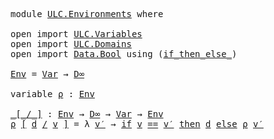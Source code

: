 <pre class="Agda">
<a id="14" class="Keyword">module</a> <a id="21" href="ULC.Environments.html" class="Module">ULC.Environments</a> <a id="38" class="Keyword">where</a>

<a id="45" class="Keyword">open</a> <a id="50" class="Keyword">import</a> <a id="57" href="ULC.Variables.html" class="Module">ULC.Variables</a>
<a id="71" class="Keyword">open</a> <a id="76" class="Keyword">import</a> <a id="83" href="ULC.Domains.html" class="Module">ULC.Domains</a>
<a id="95" class="Keyword">open</a> <a id="100" class="Keyword">import</a> <a id="107" href="Data.Bool.html" class="Module">Data.Bool</a> <a id="117" class="Keyword">using</a> <a id="123" class="Symbol">(</a><a id="124" href="Data.Bool.Base.html#1505" class="Function Operator">if_then_else_</a><a id="137" class="Symbol">)</a>

<a id="Env"></a><a id="140" href="ULC.Environments.html#140" class="Function">Env</a> <a id="144" class="Symbol">=</a> <a id="146" href="ULC.Variables.html#123" class="Datatype">Var</a> <a id="150" class="Symbol">→</a> <a id="152" href="ULC.Domains.html#167" class="Postulate">D∞</a>

<a id="156" class="Keyword">variable</a> <a id="165" href="ULC.Environments.html#165" class="Generalizable">ρ</a> <a id="167" class="Symbol">:</a> <a id="169" href="ULC.Environments.html#140" class="Function">Env</a>

<a id="_[_/_]"></a><a id="174" href="ULC.Environments.html#174" class="Function Operator">_[_/_]</a> <a id="181" class="Symbol">:</a> <a id="183" href="ULC.Environments.html#140" class="Function">Env</a> <a id="187" class="Symbol">→</a> <a id="189" href="ULC.Domains.html#167" class="Postulate">D∞</a> <a id="192" class="Symbol">→</a> <a id="194" href="ULC.Variables.html#123" class="Datatype">Var</a> <a id="198" class="Symbol">→</a> <a id="200" href="ULC.Environments.html#140" class="Function">Env</a>
<a id="204" href="ULC.Environments.html#204" class="Bound">ρ</a> <a id="206" href="ULC.Environments.html#174" class="Function Operator">[</a> <a id="208" href="ULC.Environments.html#208" class="Bound">d</a> <a id="210" href="ULC.Environments.html#174" class="Function Operator">/</a> <a id="212" href="ULC.Environments.html#212" class="Bound">v</a> <a id="214" href="ULC.Environments.html#174" class="Function Operator">]</a> <a id="216" class="Symbol">=</a> <a id="218" class="Symbol">λ</a> <a id="220" href="ULC.Environments.html#220" class="Bound">v′</a> <a id="223" class="Symbol">→</a> <a id="225" href="Data.Bool.Base.html#1505" class="Function Operator">if</a> <a id="228" href="ULC.Environments.html#212" class="Bound">v</a> <a id="230" href="ULC.Variables.html#186" class="Function Operator">==</a> <a id="233" href="ULC.Environments.html#220" class="Bound">v′</a> <a id="236" href="Data.Bool.Base.html#1505" class="Function Operator">then</a> <a id="241" href="ULC.Environments.html#208" class="Bound">d</a> <a id="243" href="Data.Bool.Base.html#1505" class="Function Operator">else</a> <a id="248" href="ULC.Environments.html#204" class="Bound">ρ</a> <a id="250" href="ULC.Environments.html#220" class="Bound">v′</a>
</pre>